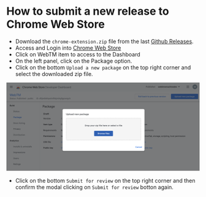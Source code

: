 # How to submit a new release to Chrome Web Store

- Download the `chrome-extension.zip` file from the last [Github Releases](https://github.com/webtimemachine/wtm2/releases).
- Access and Login into [Chrome Web Store](https://chrome.google.com/webstore/devconsole/)
- Click on WebTM item to access to the Dashboard
- On the left panel, click on the Package option.
- Click on the bottom `Upload a new package` on the top right corner and select the downloaded zip file.

![Upload a new package](./assets/chrome-upload-new-package.png)

- Click on the bottom `Submit for review` on the top right corner and then confirm the modal clicking on `Submit for review` botton again.
